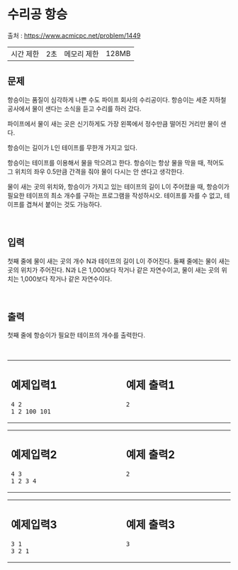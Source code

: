 # **수리공 항승**

출처 : https://www.acmicpc.net/problem/1449

<table>
<td>시간 제한</td><td>2초</td>
<td>메모리 제한</td><td>128MB</td>
</table>

## **문제**

항승이는 품질이 심각하게 나쁜 수도 파이프 회사의 수리공이다. 항승이는 세준 지하철 공사에서 물이 샌다는 소식을 듣고 수리를 하러 갔다.

파이프에서 물이 새는 곳은 신기하게도 가장 왼쪽에서 정수만큼 떨어진 거리만 물이 샌다.

항승이는 길이가 L인 테이프를 무한개 가지고 있다.

항승이는 테이프를 이용해서 물을 막으려고 한다. 항승이는 항상 물을 막을 때, 적어도 그 위치의 좌우 0.5만큼 간격을 줘야 물이 다시는 안 샌다고 생각한다.

물이 새는 곳의 위치와, 항승이가 가지고 있는 테이프의 길이 L이 주어졌을 때, 항승이가 필요한 테이프의 최소 개수를 구하는 프로그램을 작성하시오. 테이프를 자를 수 없고, 테이프를 겹쳐서 붙이는 것도 가능하다.



</br>

## 입력

첫째 줄에 물이 새는 곳의 개수 N과 테이프의 길이 L이 주어진다. 둘째 줄에는 물이 새는 곳의 위치가 주어진다. N과 L은 1,000보다 작거나 같은 자연수이고, 물이 새는 곳의 위치는 1,000보다 작거나 같은 자연수이다.

</br>

## 출력

첫째 줄에 항승이가 필요한 테이프의 개수를 출력한다.


</br>


<table>
<td valign="top" width="50%">

## 예제입력1

```
4 2
1 2 100 101
```
</td>

<td>

</td>

<td valign="top" width="50%">

## 예제 출력1
```
2
```

</td>
</table>

<table>
<td valign="top" width="50%">

## 예제입력2

```
4 3
1 2 3 4
```
</td>

<td>

</td>

<td valign="top" width="50%">

## 예제 출력2
```
2
```

</td>
</table>

<table>
<td valign="top" width="50%">

## 예제입력3

```
3 1
3 2 1
```
</td>

<td>

</td>

<td valign="top" width="50%">

## 예제 출력3
```
3
```

</td>
</table>
